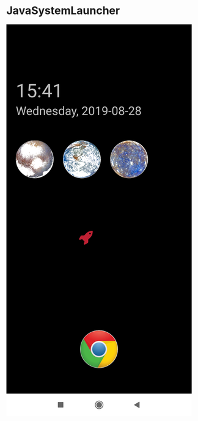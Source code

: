 # JavaSystemLauncher



![Alt text](/images/Screenshot_2019-08-28-15-41-31-361_com.example.customswatchlauncher.PNG?raw=true "After open")
